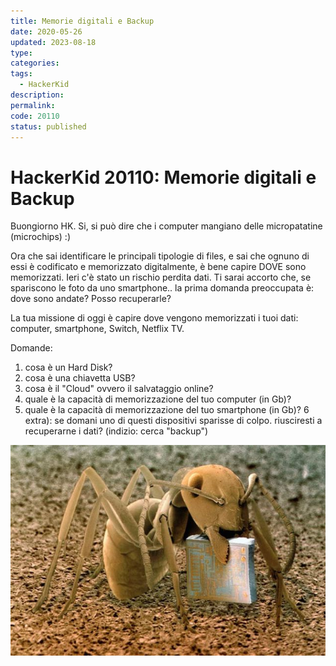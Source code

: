```yaml
---
title: Memorie digitali e Backup
date: 2020-05-26
updated: 2023-08-18
type: 
categories: 
tags:
  - HackerKid
description: 
permalink: 
code: 20110
status: published
---
```

# HackerKid 20110: Memorie digitali e Backup

Buongiorno HK.
Si, si può dire che i computer mangiano delle micropatatine (microchips) :)

Ora che sai identificare le principali tipologie di files, e sai che ognuno di essi è codificato e memorizzato digitalmente, è bene capire DOVE sono memorizzati.
Ieri c'è stato un rischio perdita dati.
Ti sarai accorto che, se spariscono le foto da uno smartphone.. la prima domanda preoccupata è: dove sono andate? Posso recuperarle?

La tua missione di oggi è capire dove vengono memorizzati i tuoi dati: computer, smartphone, Switch, Netflix TV.

Domande:
1) cosa è un Hard Disk?
2) cosa è una chiavetta USB?
3) cosa è il "Cloud" ovvero il salvataggio online?
4) quale è la capacità di memorizzazione del tuo computer (in Gb)?
5) quale è la capacità di memorizzazione del tuo smartphone (in Gb)?
6 extra): se domani uno di questi dispositivi sparisse di colpo. riusciresti a recuperarne i dati? (indizio: cerca "backup")

![](../../../assets/img/hackerkid/microchip.jpg)
